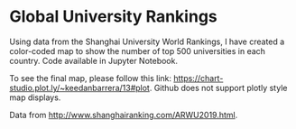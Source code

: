 # Global University Rankings
Using data from the Shanghai University World Rankings, I have created a color-coded map to show the number of top 500 universities in each country.  Code available in Jupyter Notebook.  

To see the final map, please follow this link: https://chart-studio.plot.ly/~keedanbarrera/13#plot.  Github does not support plotly style map displays.  

Data from http://www.shanghairanking.com/ARWU2019.html.  
